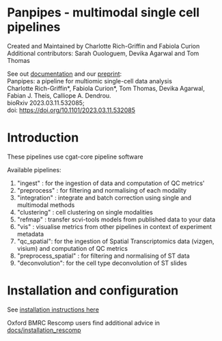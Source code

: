 # Panpipes - multimodal single cell pipelines 

Created and Maintained by Charlotte Rich-Griffin and Fabiola Curion  
Additional contributors: Sarah Ouologuem, Devika Agarwal and Tom Thomas 

See out [documentation](https://panpipes-pipelines.readthedocs.io/en/latest/) and our [preprint](https://www.biorxiv.org/content/10.1101/2023.03.11.532085v1):  
Panpipes: a pipeline for multiomic single-cell data analysis  
Charlotte Rich-Griffin*, Fabiola Curion*, Tom Thomas, Devika Agarwal, Fabian J. Theis, Calliope A. Dendrou.  
bioRxiv 2023.03.11.532085;  
doi: https://doi.org/10.1101/2023.03.11.532085


# Introduction
These pipelines use cgat-core pipeline software

Available pipelines:
1. "ingest" : for the ingestion of data and computation of QC metrics' 
2. "preprocess" : for filtering and normalising of each modality
3. "integration" : integrate and batch correction using  single and multimodal methods
4. "clustering" : cell clustering on single modalities
5. "refmap" : transfer scvi-tools models from published data to your data
6. "vis" : visualise metrics from other pipelines in context of experiment metadata
7. "qc_spatial": for the ingestion of Spatial Transcriptomics data (vizgen, visium) and computation of QC metrics
8. "preprocess_spatial" : for filtering and normalising of ST data
9. "deconvolution": for the cell type deconvolution of ST slides


# Installation and configuration
See [installation instructions here](https://panpipes-pipelines.readthedocs.io/en/latest/install.html)


Oxford BMRC Rescomp users find additional advice in [docs/installation_rescomp](https://github.com/DendrouLab/panpipes/blob/main/docs/installation_rescomp.md)

